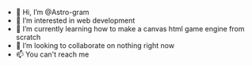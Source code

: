 - 👋 Hi, I’m @Astro-gram
- 👀 I’m interested in web development
- 🌱 I’m currently learning how to make a canvas html game engine from scratch
- 💞️ I’m looking to collaborate on nothing right now
- 📫 You can't reach me

<!---
Astro-gram/Astro-gram is a ✨ special ✨ repository because its `README.md` (this file) appears on your GitHub profile.
You can click the Preview link to take a look at your changes.
--->
